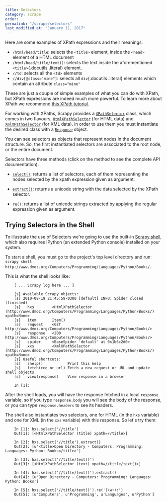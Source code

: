 ```yaml
---
title: Selectors
category: scrape
order: 
permalink: "/scrape/selectors"
last_modified_at: "January 11, 2017"
---
```


Here are some examples of XPath expressions and their meanings:

- `/html/head/title`: selects the `<title>` element, inside the `<head>` element of a HTML document
- `/html/head/title/text()`: selects the text inside the aforementioned `<title>`{.docutils .literal} element.
- `//td`: selects all the `<td>` elements
- `//div[@class="mine"]`: selects all `div`{.docutils .literal} elements which contain an attribute `class="mine"`

These are just a couple of simple examples of what you can do with XPath, but XPath expressions are indeed much more powerful. To learn more about XPath we recommend [this XPath tutorial](http://www.w3schools.com/XPath/default.asp).

For working with XPaths, Scrapy provides a [`XPathSelector`](https://doc.scrapy.org/en/0.16/topics/selectors.html#scrapy.selector.XPathSelector "scrapy.selector.XPathSelector") class, which comes in two flavours, [`HtmlXPathSelector`](https://doc.scrapy.org/en/0.16/topics/selectors.html#scrapy.selector.HtmlXPathSelector) (for HTML data) and [`XmlXPathSelector`](https://doc.scrapy.org/en/0.16/topics/selectors.html#scrapy.selector.XmlXPathSelector) (for XML data). In order to use them you must instantiate the desired class with a [`Response`](https://doc.scrapy.org/en/0.16/topics/request-response.html#scrapy.http.Response) object.

You can see selectors as objects that represent nodes in the document structure. So, the first instantiated selectors are associated to the root node, or the entire document.

Selectors have three methods (click on the method to see the complete API documentation).

- [`select()`](https://doc.scrapy.org/en/0.16/topics/selectors.html#scrapy.selector.XPathSelector.select): returns a list of selectors, each of them representing the nodes selected by the xpath expression given as argument.

- [`extract()`](https://doc.scrapy.org/en/0.16/topics/selectors.html#scrapy.selector.XPathSelector.extract ): returns a unicode string with the data selected by the XPath selector.

- [`re()`](https://doc.scrapy.org/en/0.16/topics/selectors.html#scrapy.selector.XPathSelector.re): returns a list of unicode strings extracted by applying the regular expression given as argument.

## Trying Selectors in the Shell

To illustrate the use of Selectors we're going to use the built-in [Scrapy shell](https://doc.scrapy.org/en/0.16/topics/shell.html#topics-shell), which also requires IPython (an extended Python console) installed on your system.

To start a shell, you must go to the project's top level directory and run: `scrapy shell http://www.dmoz.org/Computers/Programming/Languages/Python/Books/`.

This is what the shell looks like:

```
    [ ... Scrapy log here ... ]

    [s] Available Scrapy objects:
    [s] 2010-08-19 21:45:59-0300 [default] INFO: Spider closed (finished)
    [s]   hxs        <HtmlXPathSelector (http://www.dmoz.org/Computers/Programming/Languages/Python/Books/) xpath=None>
    [s]   item       Item()
    [s]   request    <GET http://www.dmoz.org/Computers/Programming/Languages/Python/Books/>
    [s]   response   <200 http://www.dmoz.org/Computers/Programming/Languages/Python/Books/>
    [s]   spider     <BaseSpider 'default' at 0x1b6c2d0>
    [s]   xxs        <XmlXPathSelector (http://www.dmoz.org/Computers/Programming/Languages/Python/Books/) xpath=None>
    [s] Useful shortcuts:
    [s]   shelp()           Print this help
    [s]   fetch(req_or_url) Fetch a new request or URL and update shell objects
    [s]   view(response)    View response in a browser

    In [1]:
```

After the shell loads, you will have the response fetched in a local `response` variable, so if you type `response.body` you will see the body of the response, or you can type `response.headers` to see its headers.

The shell also instantiates two selectors, one for HTML (in the `hxs` variable) and one for XML (in the
`xxs` variable) with this response. So let's try them:

```
    In [1]: hxs.select('//title')
    Out[1]: [<HtmlXPathSelector (title) xpath=//title>]

    In [2]: hxs.select('//title').extract()
    Out[2]: [u'<title>Open Directory - Computers: Programming: Languages: Python: Books</title>']

    In [3]: hxs.select('//title/text()')
    Out[3]: [<HtmlXPathSelector (text) xpath=//title/text()>]

    In [4]: hxs.select('//title/text()').extract()
    Out[4]: [u'Open Directory - Computers: Programming: Languages: Python: Books']

    In [5]: hxs.select('//title/text()').re('(\w+):')
    Out[5]: [u'Computers', u'Programming', u'Languages', u'Python']
```
